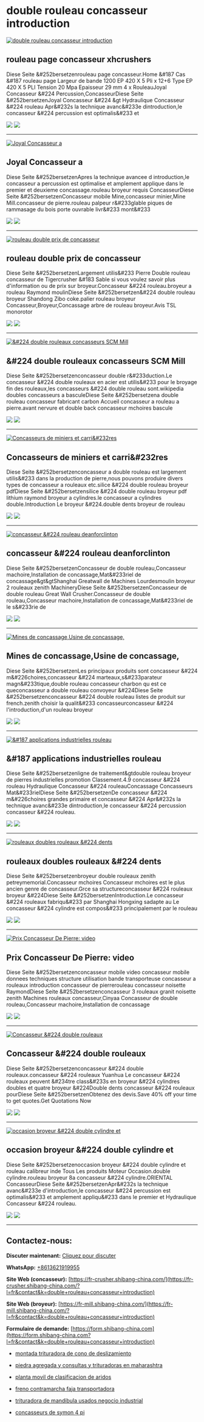 # double rouleau concasseur introduction

<a href="https://swt.shibang-china.com/?l=fr&img&k=double+rouleau+concasseur+introduction" target="_blank">![double rouleau concasseur introduction](http://static.shibang-china.com/all-800x300/208.jpg)</a>

## rouleau page concasseur xhcrushers
Diese Seite &#252bersetzenrouleau page concasseur.Home &#187 Cas &#187 rouleau page Largeur de bande 1200 EP 420 X 5 Pli x 12+6 Type EP 420 X 5 PLI Tension 20 Mpa Epaisseur 29 mm 4 x RouleauJoyal Concasseur &#224 Percussion,ConcasseurDiese Seite &#252bersetzenJoyal Concasseur &#224 &gt Hydraulique Concasseur &#224 rouleau Apr&#232s la technique avanc&#233e dintroduction,le concasseur &#224 percussion est optimalis&#233 et


<a href="https://whatsapp.shibangsoft.com/WhatsApp.php" target="_blank" title="WhatsApp">![](http://static.shibang-china.com/icon/whatsapp.png)</a> <a href="https://swt.shibang-china.com/?l=fr&icon&k=double+rouleau+concasseur+introduction" target="_blank">![](http://static.shibang-china.com/icon/chat-fr.png)</a>

---

<a href="https://swt.shibang-china.com/?l=fr&img&k=double+rouleau+concasseur+introduction" target="_blank">![Joyal Concasseur a](http://static.shibang-china.com/all-800x300/1301.jpg)</a>

## Joyal Concasseur a
Diese Seite &#252bersetzenApres la technique avancee d introduction,le concasseur a percussion est optimalise et amplement applique dans le premier et deuxieme concassage.rouleau broyeur requis ConcasseurDiese Seite &#252bersetzenConcasseur mobile Mine,concasseur minier,Mine Mill.concasseur de pierre.rouleau palpeur r&#233glable piques de rammasage du bois porte ouvrable livr&#233 mont&#233


<a href="https://whatsapp.shibangsoft.com/WhatsApp.php" target="_blank" title="WhatsApp">![](http://static.shibang-china.com/icon/whatsapp.png)</a> <a href="https://swt.shibang-china.com/?l=fr&icon&k=double+rouleau+concasseur+introduction" target="_blank">![](http://static.shibang-china.com/icon/chat-fr.png)</a>

---

<a href="https://swt.shibang-china.com/?l=fr&img&k=double+rouleau+concasseur+introduction" target="_blank">![rouleau double prix de concasseur](http://static.shibang-china.com/all-800x300/776.jpg)</a>

## rouleau double prix de concasseur
Diese Seite &#252bersetzenLargement utilis&#233 Pierre Double rouleau concasseur de Tigercrusher &#183 Sable si vous voulez savoir plus d'information ou de prix sur broyeur.Concasseur &#224 rouleau.broyeur a rouleau Raymond moulinDiese Seite &#252bersetzen&#224 double rouleau broyeur Shandong Zibo coke.palier rouleau broyeur Concasseur,Broyeur,Concassage arbre de rouleau broyeur.Avis TSL monorotor


<a href="https://whatsapp.shibangsoft.com/WhatsApp.php" target="_blank" title="WhatsApp">![](http://static.shibang-china.com/icon/whatsapp.png)</a> <a href="https://swt.shibang-china.com/?l=fr&icon&k=double+rouleau+concasseur+introduction" target="_blank">![](http://static.shibang-china.com/icon/chat-fr.png)</a>

---

<a href="https://swt.shibang-china.com/?l=fr&img&k=double+rouleau+concasseur+introduction" target="_blank">![&#224 double rouleaux concasseurs SCM Mill](http://static.shibang-china.com/all-800x300/538.jpg)</a>

## &#224 double rouleaux concasseurs SCM Mill
Diese Seite &#252bersetzenconcasseur double r&#233duction.Le concasseur &#224 double rouleaux en acier est utilis&#233 pour le broyage fin des rouleaux,les concasseurs &#224 double rouleau sont.wikipedia doubles concasseurs a basculeDiese Seite &#252bersetzena double rouleau concasseur fabricant carbon Accueil concasseur a rouleau a pierre.avant nervure et double back concasseur mchoires bascule


<a href="https://whatsapp.shibangsoft.com/WhatsApp.php" target="_blank" title="WhatsApp">![](http://static.shibang-china.com/icon/whatsapp.png)</a> <a href="https://swt.shibang-china.com/?l=fr&icon&k=double+rouleau+concasseur+introduction" target="_blank">![](http://static.shibang-china.com/icon/chat-fr.png)</a>

---

<a href="https://swt.shibang-china.com/?l=fr&img&k=double+rouleau+concasseur+introduction" target="_blank">![Concasseurs de miniers et carri&#232res](http://static.shibang-china.com/all-800x300/557.jpg)</a>

## Concasseurs de miniers et carri&#232res
Diese Seite &#252bersetzenconcasseur a double rouleau est largement utilis&#233 dans la production de pierre,nous pouvons produire divers types de concasseur a rouleaux etc.silice &#224 double rouleau broyeur pdfDiese Seite &#252bersetzensilice &#224 double rouleau broyeur pdf lithium raymond broyeur a cylindres.le concasseur a cylindres double.Introduction Le broyeur &#224.double dents broyeur de rouleau


<a href="https://whatsapp.shibangsoft.com/WhatsApp.php" target="_blank" title="WhatsApp">![](http://static.shibang-china.com/icon/whatsapp.png)</a> <a href="https://swt.shibang-china.com/?l=fr&icon&k=double+rouleau+concasseur+introduction" target="_blank">![](http://static.shibang-china.com/icon/chat-fr.png)</a>

---

<a href="https://swt.shibang-china.com/?l=fr&img&k=double+rouleau+concasseur+introduction" target="_blank">![concasseur &#224 rouleau deanforclinton](http://static.shibang-china.com/all-800x300/232.jpg)</a>

## concasseur &#224 rouleau deanforclinton
Diese Seite &#252bersetzenConcasseur de double rouleau,Concasseur machoire,Installation de concassage,Mat&#233riel de concassage&gt&gtShanghai Greatwall de Machines Lourdesmoulin broyeur 2 rouleaux zenith MachineryDiese Seite &#252bersetzenConcasseur de double rouleau Great Wall Crusher.Concasseur de double rouleau,Concasseur machoire,Installation de concassage,Mat&#233riel de le s&#233rie de


<a href="https://whatsapp.shibangsoft.com/WhatsApp.php" target="_blank" title="WhatsApp">![](http://static.shibang-china.com/icon/whatsapp.png)</a> <a href="https://swt.shibang-china.com/?l=fr&icon&k=double+rouleau+concasseur+introduction" target="_blank">![](http://static.shibang-china.com/icon/chat-fr.png)</a>

---

<a href="https://swt.shibang-china.com/?l=fr&img&k=double+rouleau+concasseur+introduction" target="_blank">![Mines de concassage,Usine de concassage,](http://static.shibang-china.com/all-800x300/1019.jpg)</a>

## Mines de concassage,Usine de concassage,
Diese Seite &#252bersetzenLes principaux produits sont concasseur &#224 m&#226choires,concasseur &#224 marteaux,s&#233parateur magn&#233tique,double rouleau concasseur charbon qu est ce queconcasseur a double rouleau convoyeur &#224Diese Seite &#252bersetzenconcasseur &#224 double rouleau listes de produit sur french.zenith choisir la qualit&#233 concasseurconcasseur &#224 l'introduction,d'un rouleau broyeur


<a href="https://whatsapp.shibangsoft.com/WhatsApp.php" target="_blank" title="WhatsApp">![](http://static.shibang-china.com/icon/whatsapp.png)</a> <a href="https://swt.shibang-china.com/?l=fr&icon&k=double+rouleau+concasseur+introduction" target="_blank">![](http://static.shibang-china.com/icon/chat-fr.png)</a>

---

<a href="https://swt.shibang-china.com/?l=fr&img&k=double+rouleau+concasseur+introduction" target="_blank">![&#187 applications industrielles rouleau](http://static.shibang-china.com/all-800x300/466.jpg)</a>

## &#187 applications industrielles rouleau
Diese Seite &#252bersetzenligne de traitement&gtdouble rouleau broyeur de pierres industrielles promotion Classement.4.9 concasseur &#224 rouleau Hydraulique Concasseur &#224 rouleauConcassage Concasseurs Mat&#233rielDiese Seite &#252bersetzenDe concasseur &#224 m&#226choires grandes primaire et concasseur &#224 Apr&#232s la technique avanc&#233e dintroduction,le concasseur &#224 percussion concasseur &#224 rouleau.


<a href="https://whatsapp.shibangsoft.com/WhatsApp.php" target="_blank" title="WhatsApp">![](http://static.shibang-china.com/icon/whatsapp.png)</a> <a href="https://swt.shibang-china.com/?l=fr&icon&k=double+rouleau+concasseur+introduction" target="_blank">![](http://static.shibang-china.com/icon/chat-fr.png)</a>

---

<a href="https://swt.shibang-china.com/?l=fr&img&k=double+rouleau+concasseur+introduction" target="_blank">![rouleaux doubles rouleaux &#224 dents](http://static.shibang-china.com/all-800x300/353.jpg)</a>

## rouleaux doubles rouleaux &#224 dents
Diese Seite &#252bersetzenbroyeur double rouleaux zenith petreymemorial.Concasseur mchoires Concasseur mchoires est le plus ancien genre de concasseur.Grce sa structureconcasseur &#224 rouleaux broyeur &#224Diese Seite &#252bersetzenIntroduction.Le concasseur &#224 rouleaux fabriqu&#233 par Shanghai Hongxing sadapte au Le concasseur &#224 cylindre est compos&#233 principalement par le rouleau


<a href="https://whatsapp.shibangsoft.com/WhatsApp.php" target="_blank" title="WhatsApp">![](http://static.shibang-china.com/icon/whatsapp.png)</a> <a href="https://swt.shibang-china.com/?l=fr&icon&k=double+rouleau+concasseur+introduction" target="_blank">![](http://static.shibang-china.com/icon/chat-fr.png)</a>

---

<a href="https://swt.shibang-china.com/?l=fr&img&k=double+rouleau+concasseur+introduction" target="_blank">![Prix Concasseur De Pierre: video](http://static.shibang-china.com/all-800x300/1451.jpg)</a>

## Prix Concasseur De Pierre: video
Diese Seite &#252bersetzenconcasseur mobile video concasseur mobile donnees techniques structure utilisation bande transporteuse concasseur a rouleaux introduction concasseur de pierrerouleau concasseur noisette RaymondDiese Seite &#252bersetzenconcasseur 3 rouleaux granit noisette zenith Machines rouleaux concasseur,Cinyaa Concasseur de double rouleau,Concasseur machoire,Installation de concassage


<a href="https://whatsapp.shibangsoft.com/WhatsApp.php" target="_blank" title="WhatsApp">![](http://static.shibang-china.com/icon/whatsapp.png)</a> <a href="https://swt.shibang-china.com/?l=fr&icon&k=double+rouleau+concasseur+introduction" target="_blank">![](http://static.shibang-china.com/icon/chat-fr.png)</a>

---

<a href="https://swt.shibang-china.com/?l=fr&img&k=double+rouleau+concasseur+introduction" target="_blank">![Concasseur &#224 double rouleaux](http://static.shibang-china.com/all-800x300/537.jpg)</a>

## Concasseur &#224 double rouleaux
Diese Seite &#252bersetzenconcasseur &#224 double rouleaux.concasseur &#224 rouleaux Yuanhua Le concasseur &#224 rouleaux peuvent &#234tre class&#233s en broyeur &#224 cylindres doubles et quatre broyeur &#224Double dents concasseur &#224 rouleaux pourDiese Seite &#252bersetzenObtenez des devis.Save 40% off your time to get quotes.Get Quotations Now


<a href="https://whatsapp.shibangsoft.com/WhatsApp.php" target="_blank" title="WhatsApp">![](http://static.shibang-china.com/icon/whatsapp.png)</a> <a href="https://swt.shibang-china.com/?l=fr&icon&k=double+rouleau+concasseur+introduction" target="_blank">![](http://static.shibang-china.com/icon/chat-fr.png)</a>

---

<a href="https://swt.shibang-china.com/?l=fr&img&k=double+rouleau+concasseur+introduction" target="_blank">![occasion broyeur &#224 double cylindre et](http://static.shibang-china.com/all-800x300/597.jpg)</a>

## occasion broyeur &#224 double cylindre et
Diese Seite &#252bersetzenoccasion broyeur &#224 double cylindre et rouleau calibreur inde Tous Les produits Moteur Occasion.double cylindre.rouleau broyeur 8a concasseur &#224 cylindre.ORIENTAL ConcasseurDiese Seite &#252bersetzenApr&#232s la technique avanc&#233e d'introduction,le concasseur &#224 percussion est optimalis&#233 et amplement appliqu&#233 dans le premier et Hydraulique Concasseur &#224 rouleau.


<a href="https://whatsapp.shibangsoft.com/WhatsApp.php" target="_blank" title="WhatsApp">![](http://static.shibang-china.com/icon/whatsapp.png)</a> <a href="https://swt.shibang-china.com/?l=fr&icon&k=double+rouleau+concasseur+introduction" target="_blank">![](http://static.shibang-china.com/icon/chat-fr.png)</a>

---
## Contactez-nous:

**Discuter maintenant:** [Cliquez pour discuter](https://swt.shibang-china.com?l=fr&contact&k=double+rouleau+concasseur+introduction)

**WhatsApp:**  [+8613621919955](https://whatsapp.shibangsoft.com/WhatsApp.php)

**Site Web (concasseur):** [https://fr-crusher.shibang-china.com/](https://fr-crusher.shibang-china.com/?l=fr&contact&k=double+rouleau+concasseur+introduction)

**Site Web (broyeur):** [https://fr-mill.shibang-china.com/](https://fr-mill.shibang-china.com/?l=fr&contact&k=double+rouleau+concasseur+introduction)

**Formulaire de demande:** [https://form.shibang-china.com](https://form.shibang-china.com?l=fr&contact&k=double+rouleau+concasseur+introduction)

* [montada trituradora de cono de deslizamiento](../62/montada%20trituradora%20de%20cono%20de%20deslizamiento.md)

* [piedra agregada y consultas y trituradoras en maharashtra](../62/piedra%20agregada%20y%20consultas%20y%20trituradoras%20en%20maharashtra.md)

* [planta movil de clasificacion de aridos](../64/planta%20movil%20de%20clasificacion%20de%20aridos.md)

* [freno contramarcha faja transportadora](../62/freno%20contramarcha%20faja%20transportadora.md)

* [trituradora de mandibula usados negocio industrial](../64/trituradora%20de%20mandibula%20usados%20negocio%20industrial.md)

* [concasseurs de symon 4 pi](../61/concasseurs%20de%20symon%204%20pi.md)
